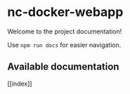 # nc-docker-webapp

Welcome to the project documentation!

Use `npm run docs` for easier navigation.

## Available documentation

[[index]]

